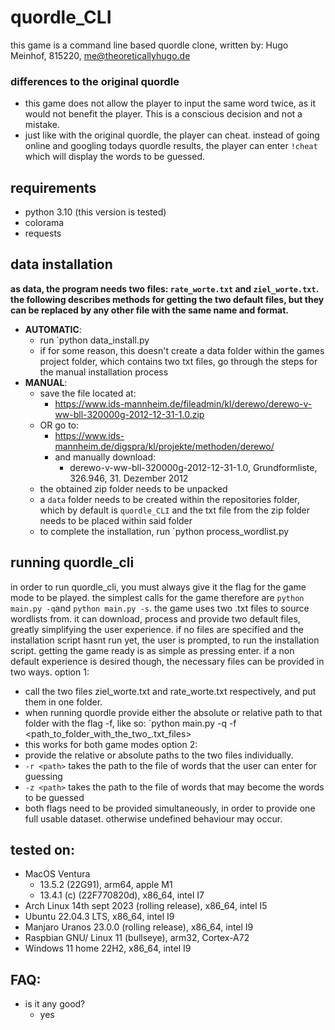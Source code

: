 # quordle_CLI
this game is a command line based quordle clone, 
written by:
Hugo Meinhof, 815220, me@theoreticallyhugo.de

### differences to the original quordle
- this game does not allow the player to input the same word twice, as it would not benefit the player. This is a conscious decision and not a mistake.
- just like with the original quordle, the player can cheat. instead of going online and googling todays quordle results, the player can enter ```!cheat``` which will display the words to be guessed.
## requirements
- python 3.10 (this version is tested)
- colorama
- requests
## data installation
**as data, the program needs two files: ```rate_worte.txt``` and ```ziel_worte.txt```. the following describes methods for getting the two default files, but they can be replaced by any other file with the same name and format.**

- **AUTOMATIC**:
	- run `python data_install.py
	- if for some reason, this doesn't create a data folder within the games project folder, which contains two txt files, go through the steps for the manual installation process
- **MANUAL**: 
	- save the file located at:
		- https://www.ids-mannheim.de/fileadmin/kl/derewo/derewo-v-ww-bll-320000g-2012-12-31-1.0.zip
	- OR go to:
		- https://www.ids-mannheim.de/digspra/kl/projekte/methoden/derewo/
		- and manually download:
			- derewo-v-ww-bll-320000g-2012-12-31-1.0, Grundformliste, 326.946, 31. Dezember 2012
	- the obtained zip folder needs to be unpacked
	- a ```data``` folder needs to be created within the repositories folder, which by default is ```quordle_CLI``` and the txt file from the zip folder needs to be placed within said folder
	- to complete the installation, run `python process_wordlist.py

## running quordle_cli 
in order to run quordle_cli, you must always give it the flag for the game mode to be played. the simplest calls for the game therefore are `python main.py -q`and `python main.py -s`. the game uses two .txt files to source wordlists from. it can download, process and provide two default files, greatly simplifying the user experience. if no files are specified and the installation script hasnt run yet, the user is prompted, to run the installation script. getting the game ready is as simple as pressing enter. 
if a non default experience is desired though, the necessary files can be provided in two ways.
option 1:
- call the two files ziel_worte.txt and rate_worte.txt respectively, and put them in one folder.
- when running quordle provide either the absolute or relative path to that folder with the flag -f, like so: `python main.py -q -f <path_to_folder_with_the_two_.txt_files>
- this works for both game modes
option 2:
- provide the relative or absolute paths to the two files individually.
- `-r <path>` takes the path to the file of words that the user can enter for guessing
- `-z <path>` takes the path to the file of words that may become the words to be guessed
- both flags need to be provided simultaneously, in order to provide one full usable dataset. otherwise undefined behaviour may occur.

## tested on:
- MacOS Ventura
	- 13.5.2 (22G91), arm64, apple M1
	- 13.4.1 (c) (22F770820d), x86_64, intel I7
- Arch Linux 14th sept 2023 (rolling release), x86_64, intel I5
- Ubuntu 22.04.3 LTS, x86_64, intel I9
- Manjaro Uranos 23.0.0 (rolling release), x86_64, intel I9
- Raspbian GNU/ Linux 11 (bullseye), arm32, Cortex-A72
- Windows 11 home 22H2, x86_64, intel I9

## FAQ:
- is it any good?
	- yes